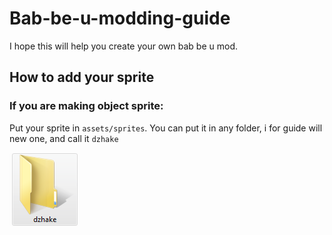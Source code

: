 # Bab-be-u-modding-guide
I hope this will help you create your own bab be u mod.
## How to add your sprite
### If you are making object sprite:
Put your sprite in `assets/sprites`. You can put it in any folder, i for guide will new one, and call it `dzhake`

![Image here](pictures/FolderExample.PNG)
